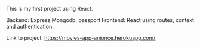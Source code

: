 This is my first project using React.

Backend: Express,Mongodb, passport
Frontend: React using routes, context and authentication.

Link to project: https://movies-app-anionce.herokuapp.com/

